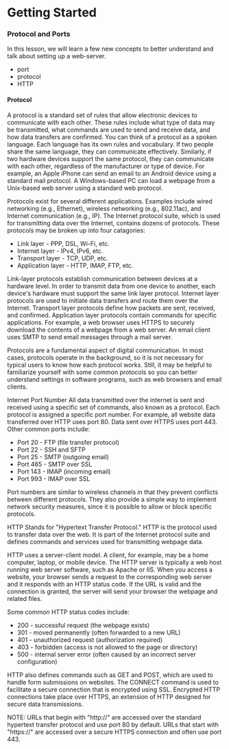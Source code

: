 # Getting Started

### Protocol and Ports
In this lesson, we will learn a few new concepts to better understand and talk about setting up a web-server.

- port
- protocol
- HTTP

#### Protocol
A protocol is a standard set of rules that allow electronic devices to communicate with each other. These rules include what type of data may be transmitted, what commands are used to send and receive data, and how data transfers are confirmed. You can think of a protocol as a spoken language. Each language has its own rules and vocabulary. If two people share the same language, they can communicate effectively. Similarly, if two hardware devices support the same protocol, they can communicate with each other, regardless of the manufacturer or type of device. For example, an Apple iPhone can send an email to an Android device using a standard mail protocol. A Windows-based PC can load a webpage from a Unix-based web server using a standard web protocol.

Protocols exist for several different applications. Examples include wired networking (e.g., Ethernet), wireless networking (e.g., 802.11ac), and Internet communication (e.g., IP). The Internet protocol suite, which is used for transmitting data over the Internet, contains dozens of protocols. These protocols may be broken up into four catagories:

- Link layer - PPP, DSL, Wi-Fi, etc.
- Internet layer - IPv4, IPv6, etc.
- Transport layer - TCP, UDP, etc.
- Application layer - HTTP, IMAP, FTP, etc.

Link-layer protocols establish communication between devices at a hardware level. In order to transmit data from one device to another, each device's hardware must support the same link layer protocol. Internet layer protocols are used to initiate data transfers and route them over the Internet. Transport layer protocols define how packets are sent, received, and confirmed. Application layer protocols contain commands for specific applications. For example, a web browser uses HTTPS to securely download the contents of a webpage from a web server. An email client uses SMTP to send email messages through a mail server.

Protocols are a fundamental aspect of digital communication. In most cases, protocols operate in the background, so it is not necessary for typical users to know how each protocol works. Still, it may be helpful to familiarize yourself with some common protocols so you can better understand settings in software programs, such as web browsers and email clients.

Internet Port Number
All data transmitted over the internet is sent and received using a specific set of commands, also known as a protocol. Each protocol is assigned a specific port number. For example, all website data transferred over HTTP uses port 80. Data sent over HTTPS uses port 443. Other common ports include:

- Port 20 - FTP (file transfer protocol)
- Port 22 - SSH and SFTP
- Port 25 - SMTP (outgoing email)
- Port 465 - SMTP over SSL
- Port 143 - IMAP (incoming email)
- Port 993 - IMAP over SSL

Port numbers are similar to wireless channels in that they prevent conflicts between different protocols. They also provide a simple way to implement network security measures, since it is possible to allow or block specific protocols.

HTTP
Stands for "Hypertext Transfer Protocol." HTTP is the protocol used to transfer data over the web. It is part of the Internet protocol suite and defines commands and services used for transmitting webpage data.

HTTP uses a server-client model. A client, for example, may be a home computer, laptop, or mobile device. The HTTP server is typically a web host running web server software, such as Apache or IIS. When you access a website, your browser sends a request to the corresponding web server and it responds with an HTTP status code. If the URL is valid and the connection is granted, the server will send your browser the webpage and related files.

Some common HTTP status codes include:

- 200 - successful request (the webpage exists)
- 301 - moved permanently (often forwarded to a new URL)
- 401 - unauthorized request (authorization required)
- 403 - forbidden (access is not allowed to the page or directory)
- 500 - internal server error (often caused by an incorrect server configuration)

HTTP also defines commands such as GET and POST, which are used to handle form submissions on websites. The CONNECT command is used to facilitate a secure connection that is encrypted using SSL. Encrypted HTTP connections take place over HTTPS, an extension of HTTP designed for secure data transmissions.

NOTE: URLs that begin with "http://" are accessed over the standard hypertext transfer protocol and use port 80 by default. URLs that start with "https://" are accessed over a secure HTTPS connection and often use port 443.


